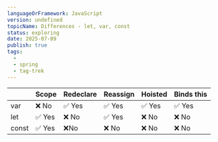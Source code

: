 ```yaml
---
languageOrFramework: JavaScript
version: undefined
topicName: Differences - let, var, const
status: exploring
date: 2025-07-09
publish: true
tags:
  - 
  - spring
  - tag-trek
---
```


|       | Scope     | Redeclare | Reassign | Hoisted    | Binds this |
| ----- | --------- | --------- | -------- | ---------- | ---------- |
| var   | ❌ No     | ✅ Yes    | ✅ Yes   | ✅ Yes     | ✅ Yes     |
| let   | ✅ Yes    | ❌ No     | ✅ Yes   | ❌ No      | ❌ No      |
| const | ✅ Yes    | ❌No      | ❌ No    | ❌ No      | ❌ No      |